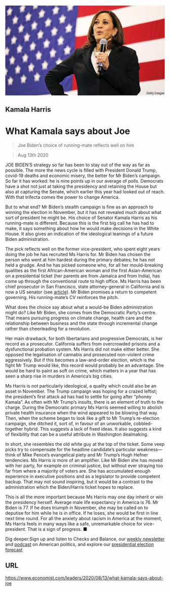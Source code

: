 ![](./images/20200815_LDP002_0.jpg)

## Kamala Harris

# What Kamala says about Joe

> Joe Biden’s choice of running-mate reflects well on him

> Aug 13th 2020

JOE BIDEN’S strategy so far has been to stay out of the way as far as possible. The more the news cycle is filled with President Donald Trump, covid-19 deaths and economic misery, the better for Mr Biden’s campaign. So far it has worked: he is nine points up in our average of polls. Democrats have a shot not just at taking the presidency and retaining the House but also at capturing the Senate, which earlier this year had looked out of reach. With that trifecta comes the power to change America.

But to what end? Mr Biden’s stealth campaign is fine as an approach to winning the election in November, but it has not revealed much about what sort of president he might be. His choice of Senator Kamala Harris as his running-mate is different. Because this is the first big call he has had to make, it says something about how he would make decisions in the White House. It also gives an indication of the ideological leanings of a future Biden administration.

The pick reflects well on the former vice-president, who spent eight years doing the job he has recruited Ms Harris for. Mr Biden has chosen the person who went at him hardest during the primary debates; he has not held a grudge. And he has picked someone who, for all her mould-breaking qualities as the first African-American woman and the first Asian-American on a presidential ticket (her parents are from Jamaica and from India), has come up through the conventional route to high office. Ms Harris has been chief prosecutor in San Francisco, state attorney-general in California and is now a US senator (see [article](https://www.economist.com//united-states/2020/08/13/why-kamala-harris-was-a-good-choice-for-joe-biden)). Mr Biden promises a return to competent governing. His running-mate’s CV reinforces the pitch.

What does the choice say about what a would-be Biden administration might do? Like Mr Biden, she comes from the Democratic Party’s centre. That means pursuing progress on climate change, health care and the relationship between business and the state through incremental change rather than cheerleading for a revolution.

Her main drawback, for both libertarians and progressive Democrats, is her record as a prosecutor. California suffers from overcrowded prisons and a dysfunctional probation system. Ms Harris did not make either better. She opposed the legalisation of cannabis and prosecuted non-violent crime aggressively. But if this becomes a law-and-order election, which is the fight Mr Trump would like, this record would probably be an advantage. She would be hard to paint as soft on crime, which matters in a year that has seen a sharp rise in murders in America’s big cities.

Ms Harris is not particularly ideological, a quality which could also be an asset in November. The Trump campaign was hoping for a crazed leftist; the president’s first attack ad has had to settle for going after “phoney Kamala”. As often with Mr Trump’s insults, there is an element of truth to the charge. During the Democratic primary Ms Harris seemed willing to abolish private health insurance when the wind appeared to be blowing that way. Then, when the scheme began to look like a gift to Mr Trump’s re-election campaign, she ditched it, sort of, in favour of an unworkable, cobbled-together hybrid. This suggests a lack of fixed ideas. It also suggests a kind of flexibility that can be a useful attribute in Washington dealmaking.

In short, she resembles the old white guy at the top of the ticket. Some veep picks try to compensate for the headline candidate’s particular weakness—think of Mike Pence’s evangelical piety and Mr Trump’s Hugh Hefner tendencies. Ms Harris is more of an amplifier. Like Mr Biden she has moved with her party, for example on criminal justice, but without ever straying too far from where a majority of voters are. She has accumulated enough experience in executive positions and as a legislator to provide competent backup. That may not sound inspiring, but it would be a contrast to the administration which the Biden/Harris ticket hopes to replace.

This is all the more important because Ms Harris may one day inherit or win the presidency herself. Average male life expectancy in America is 76. Mr Biden is 77. If he does triumph in November, she may be called on to deputise for him while he is in office. If he loses, she would be first in line next time round. For all the anxiety about racism in America at the moment, Ms Harris feels in many ways like a safe, unremarkable choice for vice-president. That is a sign of progress. ■

Dig deeper:Sign up and listen to Checks and Balance, our [weekly newsletter](https://www.economist.com//checksandbalance/) and [podcast](https://www.economist.com//podcasts/2020/08/01/checks-and-balance-our-weekly-podcast-on-american-politics) on American politics, and explore our [presidential election forecast](https://www.economist.com/https://projects.economist.com/us-2020-forecast/president)

## URL

https://www.economist.com/leaders/2020/08/13/what-kamala-says-about-joe
